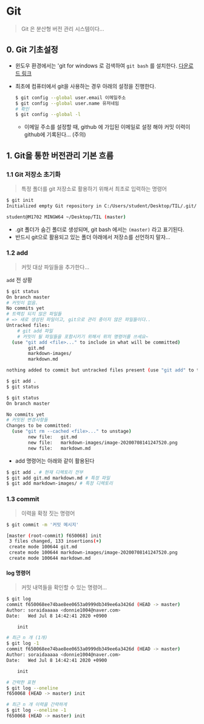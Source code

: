 # Git

> Git 은 분산형 버전 관리 시스템이다...

## 0. Git 기초설정

* 윈도우 환경에서는 'git for windows 로 검색하여 `git bash` 를 설치한다.   [다운로드 링크](https://gitforwindows.org/)

* 최초에 컴퓨터에서 git을 사용하는 경우 아래의 설정을 진행한다. 

  ```bash
  $ git config --global user.email 이메일주소
  $ git config --global user.name 유저네임
  # 확인
  $ git config --global -l
  ```

  * 이메일 주소를 설정할 때, github 에 가입된 이메일로 설정 해야 커밋 이력이 github에 기록된다... (주의)

## 1. Git을 통한 버전관리 기본 흐름

### 1.1 Git 저장소 초기화

> 특정 폴더를 git 저장소로 활용하기 위해서 최초로 입력하는 명령어

```bash 
$ git init
Initialized empty Git repository in C:/Users/student/Desktop/TIL/.git/

student@M1702 MINGW64 ~/Desktop/TIL (master)
```

* .git 폴더가 숨긴 폴더로 생성되며, git bash 에서는 `(master)` 라고 표기된다.
* 반드시 git으로 활용되고 있는 폴더 아래에서 저장소를 선언하지 말자...

### 1.2 add

> 커밋 대상 파일들을 추가한다...

`add` 전 상황

```bash
$ git status
On branch master
# 커밋이 없음.
No commits yet
# 트랙킹 되지 않은 파일들
# => 새로 생성된 파일이고, git으로 관리 중이지 않은 파일들이다..
Untracked files:
	# git add 파일
	# 커밋이 될 파일들을 포함시키기 위해서 위의 명령어를 쓰세요~
  (use "git add <file>..." to include in what will be committed)
        git.md
        markdown-images/
        markdown.md

nothing added to commit but untracked files present (use "git add" to track)

```

```bash
$ git add .
$ git status

$ git status
On branch master

No commits yet
# 커밋된 변경사항들 
Changes to be committed:
  (use "git rm --cached <file>..." to unstage)
        new file:   git.md
        new file:   markdown-images/image-20200708141247520.png
        new file:   markdown.md

```

* add 명령어는 아래와 같이 활용된다

```bash
$ git add . # 현재 디렉토리 전부
$ git add git.md markdown.md # 특정 파일
$ git add markdown-images/ # 특정 디렉토리
```

### 1.3 commit

> 이력을 확정 짓는 명령어

```bash
$ git commit -m '커밋 메시지'

[master (root-commit) f650068] init
 3 files changed, 133 insertions(+)
 create mode 100644 git.md
 create mode 100644 markdown-images/image-20200708141247520.png
 create mode 100644 markdown.md
```

#### log 명령어

> 커밋 내역들을 확인할 수 있는 명령어...

```bash 
$ git log 
commit f650068ee74bae8ee0653a0999db349ee6a3426d (HEAD -> master)
Author: soraidaaaaa <donnie1004@naver.com>
Date:   Wed Jul 8 14:42:41 2020 +0900

    init

# 최근 n 개 (1개)
$ git log -1
commit f650068ee74bae8ee0653a0999db349ee6a3426d (HEAD -> master)
Author: soraidaaaaa <donnie1004@naver.com>
Date:   Wed Jul 8 14:42:41 2020 +0900

    init

# 간략한 표현
$ git log --oneline
f650068 (HEAD -> master) init

# 최근 n 개 이력을 간략하게
$ git log --oneline -1
f650068 (HEAD -> master) init

```



